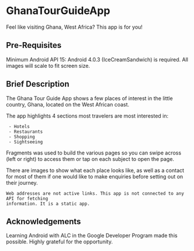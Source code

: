 # GhanaTourGuideApp
Feel like visiting Ghana, West Africa? This app is for you! 

## Pre-Requisites
Minimum Android API 15: Android 4.0.3 (IceCreamSandwich) is required. All images will scale to fit screen size.

## Brief Description
The Ghana Tour Guide App shows a few places of interest in the little country, Ghana, located on the West African coast.

The app highlights 4 sections most travelers are most interested in:
```
 - Hotels
 - Restaurants
 - Shopping
 - Sightseeing
```
Fragments was used to build the various pages so you can swipe across (left or right) to access them or tap on each subject 
to open the page.

There are images to show what each place looks like, as well as a contact for most of them if one would like to make 
enquiries before setting out on their journey.

```
Web addresses are not active links. This app is not connected to any API for fetching 
information. It is a static app.
```

## Acknowledgements
Learning Android with ALC in the Google Developer Program made this possible. Highly grateful for the opportunity.
